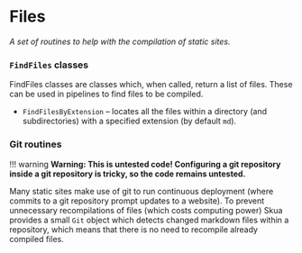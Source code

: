 # Files
*A set of routines to help with the compilation of static sites.*
### `FindFiles` classes
FindFiles classes are classes which, when called, return a list of files. These can be used in pipelines to find files to be compiled.
 
* `FindFilesByExtension` – locates all the files within a directory (and subdirectories) with a specified extension (by default `md`).
### Git routines
!!! warning
    **Warning: This is untested code! Configuring a git repository inside a git repository is tricky, so the code remains untested.**

Many static sites make use of git to run continuous deployment (where commits to a git repository prompt updates to a website). To prevent unnecessary recompilations of files (which costs computing power) Skua provides a small `Git` object which detects changed markdown files within a repository, which means that there is no need to recompile already compiled files. 